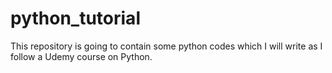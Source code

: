# python_tutorial
This repository is going to contain some python codes which I will write as I follow a Udemy course on Python. 
